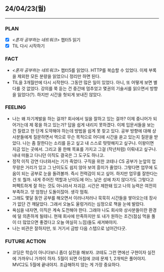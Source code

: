 ##  24/04/23(월)
***
### PLAN
* [X] *<혼자 공부하는 네트워크>* 챕터5 읽기
* [X] TIL 다시 시작하기
### FACT
* *<혼자 공부하는 네트워크>* 챕터5를 읽었다. HTTP를 복습할 수 있었다. 이제 부록을 제외한 모든 분량을 읽었으니 정리만 하면 된다.
* TIL을 3개월만에 다시 시작한다. 그동안 많은 일이 있었다. 아니, 또 어떻게 보면 별다를 것 없었다. 강의를 쭉 듣는 건 중간에 멈추었고 몇권의 기술서를 읽으면서 방향을 잃었다(?). 하지만 시간을 헛되게 보내진 않았다.
### FEELING
* 나는 왜 자기계발을 하는 걸까? 회사에서 일을 잘하고 있는 걸까? 이제 중니어가 되어가는데 제 몫을 하고 있는가? 답을 쉽게 내리지 못하겠다. 이제 입문서들을 보는 건 질렸고 한 단계 도약해야 하는데 방법을 쉽게 못 찾고 있다. 공부 방향에 대해 상사분들에게 질문하면서 역으로 무슨 목적으로 어디에 시간을 쏟고 있는지 질문을 받았다. 나는 좀 잘한다는 소리를 듣고 싶고 내 스스로 떳떳해지고 싶구나. 이왕이면 지금 있는 곳에서. 그리고 올 한해 목표를 가지고 그걸 (작년처럼) 이뤄내고 싶구나. 내내 떠들고 다니던 이직도 결국은 그 도구도 하나고. 
* 정작 이직 강연 다녀와서는 기가 죽었다. 구직을 위한 코테나 CS 공부가 눈앞의 업무랑은 거리가 있고 그 난이도도 쉽지 않아 보여 흥미가 줄었다. 그렇다면 업무에 도움이 되는 공부로 눈을 돌려볼까. 즉시 전력감이 되고 싶어. 하지만 업무를 잘한다는 건 또 뭘까. 내게 주어진 역할과 난이도에 어느 날은 성에 차지 않다가도 그렇다고 퍼펙트하게 잘 하는 것도 아니라서 자괴감. 시간은 제한돼 있고 나의 능력은 여전히 부족하고. 앗 엄청난 도돌이잖아. 생각 멈춰.
* 그래도 몇달 동안 공부를 해오면서 이러나저러나 묵묵히 시간들을 쌓아오는데 장사가 없단 건 깨달았다. 그래서 오늘도 울렁거리는 심정으로 책을 눈에 발랐다. 
* 욕심을 내자면, 이직은 계속 도전해야 한다. 그래야 나도 회사와 상사분들이란 환경에 덜 의존하게 될테니. 현재 회사에 만족하지만 또 내가 원하는 조건(점심 먹을 풀이 더 많았으면 좋겠다고 오늘 여실히 느낌)들도 새겨봐야지.
* 나는 비관은 잘하지만, 또 거기서 금방 다음 스텝으로 넘어간다굿.
### FUTURE ACTION
* 코딩은 학습이 아니다보니 좀더 실전을 해보자. 코테도 그런 면에선 구현이자 실전에 가까우니 가까이 하자. 5월이 되면 아침에 코테 문제 1, 2개씩은 풀어야지. MVC2도 5월에 끝내야지. 조급해하지 않는 게 가장 중요하다.